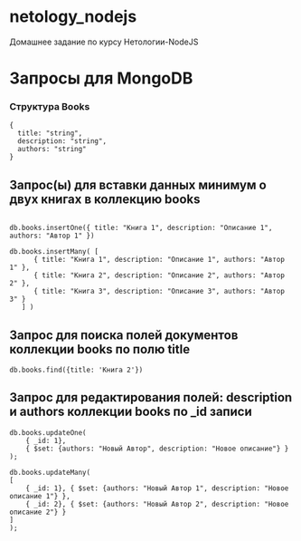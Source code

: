 # netology_nodejs

Домашнее задание по курсу Нетологии-NodeJS

# Запросы для MongoDB

### Структура Books

```
{
  title: "string",
  description: "string",
  authors: "string"
}
```

## Запрос(ы) для вставки данных минимум о двух книгах в коллекцию books

```

db.books.insertOne({ title: "Книга 1", description: "Описание 1", authors: "Автор 1" })

db.books.insertMany( [
      { title: "Книга 1", description: "Описание 1", authors: "Автор 1" },
      { title: "Книга 2", description: "Описание 2", authors: "Автор 2" },
      { title: "Книга 3", description: "Описание 3", authors: "Автор 3" }
   ] )

```

## Запрос для поиска полей документов коллекции books по полю title

```
db.books.find({title: 'Книга 2'})

```

## Запрос для редактирования полей: description и authors коллекции books по \_id записи

```
db.books.updateOne(
    { _id: 1},
    { $set: {authors: "Новый Автор", description: "Новое описание"} }
);

db.books.updateMany(
[
    { _id: 1}, { $set: {authors: "Новый Автор 1", description: "Новое описание 1"} },
    { _id: 2}, { $set: {authors: "Новый Автор 2", description: "Новое описание 2"} }
]
);

```
